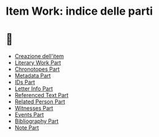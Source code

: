 # Item Work: indice delle parti
# 🚧

* [Creazione dell'item](Item_Work_Metadata.md)  
* [Literary Work Part]()  
* [Chronotopes Part]()  
* [Metadata Part](Metadata_Part.md) 
* [IDs Part](Asserted_Ids_Part.md)  
* [Letter Info Part]()
* [Referenced Text Part]()
* [Related Person Part]()
* [Witnesses Part]()
* [Events Part](Historical_Events_Part.md)
* [Bibliography Part](Historical_Events_Part.md)
* [Note Part](Note_Part.md)
